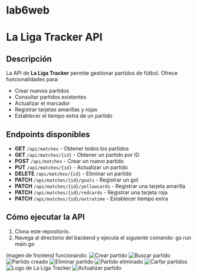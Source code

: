 # lab6web
# La Liga Tracker API

## Descripción
La API de **La Liga Tracker** permite gestionar partidos de fútbol. Ofrece funcionalidades para:
- Crear nuevos partidos
- Consultar partidos existentes
- Actualizar el marcador
- Registrar tarjetas amarillas y rojas
- Establecer el tiempo extra de un partido

## Endpoints disponibles
- **GET** `/api/matches` - Obtener todos los partidos
- **GET** `/api/matches/{id}` - Obtener un partido por ID
- **POST** `/api/matches` - Crear un nuevo partido
- **PUT** `/api/matches/{id}` - Actualizar un partido
- **DELETE** `/api/matches/{id}` - Eliminar un partido
- **PATCH** `/api/matches/{id}/goals` - Registrar un gol
- **PATCH** `/api/matches/{id}/yellowcards` - Registrar una tarjeta amarilla
- **PATCH** `/api/matches/{id}/redcards` - Registrar una tarjeta roja
- **PATCH** `/api/matches/{id}/extratime` - Establecer tiempo extra

## Cómo ejecutar la API

1. Clona este repositorio.
2. Navega al directorio del backend y ejecuta el siguiente comando:
   go run main.go

Imagen de frontend funcionando: 
![Crear partido](./Imagenes/crear.png)
![Buscar partido](./Imagenes/buscar.png)
![Partido creado](./Imagenes/creado.png)
![Eliminar partido](./Imagenes/eliminar.png)
![Partido eliminado](./Imagenes/eliminado.png)
![Carfar partidos](./Imagenes/cargar.png)
![Logo de La Liga Tracker](./Imagenes/logo.png)
![Actualizar partido](./Imagenes/Actualizar.png)







